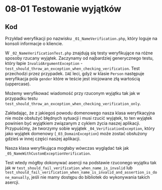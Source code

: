 # 08-01 Testowanie wyjątków

## Kod

Przykład weryfikacji po nazwisku `_01_NameVerification.php`, który loguje na konsoli informacje o kliencie.

W `_02_NameVerificationTest.php` znajdują się testy weryfikujące na różne sposoby rzucany wyjątek. Zaczynamy od najbardziej generycznego testu, który łapie `InvalidArgumentException` - `test_should_throw_an_exception_when_checking_verification`. Test przechodzi przez przypadek. `IAE` leci, gdyż w klasie `Person` następuje weryfikacja pola `gender` które w teście jest inicjowane złą wartością (uppercase).

Możemy weryfikować wiadomość przy rzuconym wyjątku tak jak w przypadku testu `test_should_throw_an_exception_when_checking_verification_only`.

Zakładając, że z jakiegoś powodu domenowego nasza klasa weryfikacyjna nie może obsłużyć błędnych sytuacji i musi rzucić wyjątek, to ten wyjątek powinien być wyjątkiem związanym z cyklem życia naszej aplikacji. Przypuśćmy, że tworzymy sobie wyjątek `_04_VerificationException`, który jako wyjątek domenowy (`_03_DomainException`) może zostać obsłużony gdzieś w innej części naszej aplikacji.

Nasza klasa weryfikująca mogłaby wówczas wyglądać tak jak `_05_NameWithCustomExceptionVerification`.

Test wtedy mógłby dokonywać asercji na podstawie rzuconego wyjątku tak jak w `test_should_fail_verification_when_name_is_invalid` lub `test_should_fail_verification_when_name_is_invalid_and_assertion_is_done_manually`, jeśli nie mamy dostępu do bibliotek do wykonywania takich asercji.
